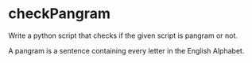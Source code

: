 # checkPangram

Write a python script that checks if the given script is pangram or not.

A pangram is a sentence containing every letter in the English Alphabet.